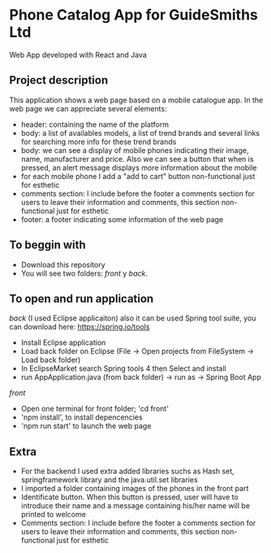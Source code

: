 # Phone Catalog App for GuideSmiths Ltd
Web App developed with React and Java

## Project description
This application shows a web page based on a mobile catalogue app.
In the web page we can appreciate several elements:
- header: containing the name of the platform
- body: a list of availables models, a list of trend brands and several links for searching more info for these trend brands
- body: we can see a display of mobile phones indicating their image, name, manufacturer and price. Also we can see a button that when is pressed, an alert message displays more information about the mobile
- for each mobile phone I add a "add to cart" button non-functional just for esthetic
- comments section: I include before the footer a comments section for users to leave their information and comments, this section non-functional just for esthetic
- footer: a footer indicating some information of the web page


## To beggin with

- Download this repository
- You will see two folders: *front* y *back*.

## To open and run application

*back*
(I used Eclipse applicaiton) also it can be used Spring tool suite, you can download here: https://spring.io/tools
- Install Eclipse application
- Load back folder on Eclipse (File -> Open projects from FileSystem -> Load back folder)
- In EclipseMarket search Spring tools 4 then Select and install
- run AppApplication.java (from back folder) -> run as -> Spring Boot App

*front*
- Open one terminal for front folder; 'cd front'
- 'npm install', to install depencencies
- 'npm run start' to launch the web page


## Extra
- For the backend I used extra added libraries suchs as Hash set, springframework library and the java.util.set libraries
- I imported a folder containing images of the phones in the front part
- Identificate button. When this button is pressed, user will have to introduce their name and a message containing his/her name will be printed to welcome
- Comments section: I include before the footer a comments section for users to leave their information and comments, this section non-functional just for esthetic


